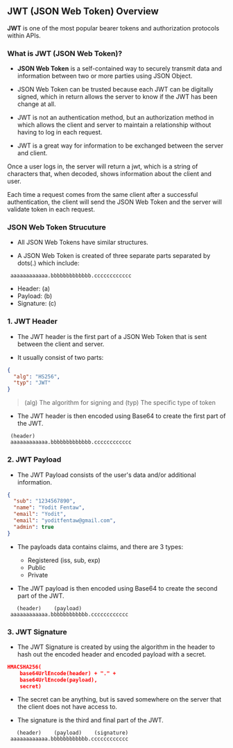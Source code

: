 ## JWT (JSON Web Token) Overview

**JWT** is one of the most popular bearer tokens and authorization protocols within APIs.

### What is JWT (JSON Web Token)?

- **JSON Web Token** is a self-contained way to securely transmit data and information between two or more parties using JSON Object.

- JSON Web Token can be trusted because each JWT can be digitally signed, which in return allows the server to know if the JWT has been change at all.

- JWT is not an authentication method, but an authorization method in which allows the client and server to maintain a relationship without having to log in each request.

- JWT is a great way for information to be exchanged between the server and client.

Once a user logs in, the server will return a jwt, which is a string of characters that, when decoded, shows information about the client and user.

Each time a request comes from the same client after a successful authentication, the client will send the JSON Web Token and the server will validate token in each request.

### JSON Web Token Strucuture

- All JSON Web Tokens have similar structures.

- A JSON Web Token is created of three separate parts separated by dots(.) which include:

```
 aaaaaaaaaaaa.bbbbbbbbbbbbb.cccccccccccc
```

- Header: (a)
- Payload: (b)
- Signature: (c)

### 1. JWT Header

- The JWT header is the first part of a JSON Web Token that is sent between the client and server.

- It usually consist of two parts:

```json
{
  "alg": "HS256",
  "typ": "JWT"
}
```

> (alg) The algorithm for signing and (typ) The specific type of token

- The JWT header is then encoded using Base64 to create the first part of the JWT.

```
 (header)
 aaaaaaaaaaaa.bbbbbbbbbbbbb.cccccccccccc
```

### 2. JWT Payload

- The JWT Payload consists of the user's data and/or additional information.

```json
{
  "sub": "1234567890",
  "name": "Yodit Fentaw",
  "email": "Yodit",
  "email": "yoditfentaw@gmail.com",
  "admin": true
}
```

- The payloads data contains claims, and there are 3 types:

  - Registered (iss, sub, exp)
  - Public
  - Private

- The JWT payload is then encoded using Base64 to create the second part of the JWT.

```
   (header)    (payload)
 aaaaaaaaaaaa.bbbbbbbbbbbb.cccccccccccc
```

### 3. JWT Signature

- The JWT Signature is created by using the algorithm in the header to hash out the encoded header and encoded payload with a secret.

```json
HMACSHA256(
    base64UrlEncode(header) + "." +
    base64UrlEncode(payload),
    secret)
```

- The secret can be anything, but is saved somewhere on the server that the client does not have access to.

- The signature is the third and final part of the JWT.

```
   (header)    (payload)    (signature)
 aaaaaaaaaaaa.bbbbbbbbbbbb.cccccccccccc
```
